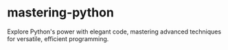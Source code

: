 # mastering-python
Explore Python's power with elegant code, mastering advanced techniques for versatile, efficient programming.
